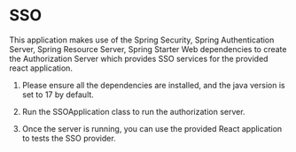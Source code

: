# SSO

This application makes use of the Spring Security, Spring Authentication Server, Spring Resource Server, Spring Starter Web dependencies to create the Authorization Server which provides SSO services for the provided react application. 

1. Please ensure all the dependencies are installed, and the java version is set to 17 by default.

2. Run the SSOApplication class to run the authorization server. 

3. Once the server is running, you can use the provided React application to tests the SSO provider.